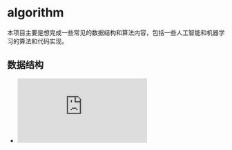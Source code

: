 # algorithm
本项目主要是想完成一些常见的数据结构和算法内容，包括一些人工智能和机器学习的算法和代码实现。
## 数据结构
  - ![堆-原理到应用——堆排序、优先级队列](https://github.com/Chang-LeHung/algorithm/blob/main/datastructure/heap/heap.md)
